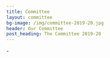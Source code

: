 ```yaml
---
title: Committee
layout: committee
bg-image: /img/committee-2019-20.jpg
header: Our Committee
post_heading: The Committee 2019-20
---
```

\-
